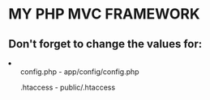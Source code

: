<h1> MY PHP MVC FRAMEWORK </h1>

<h2> Don't forget to change the values for:</h2>
<li>
    <ul>config.php - app/config/config.php</ul>
    <ul>.htaccess - public/.htaccess</ul>
</li>
